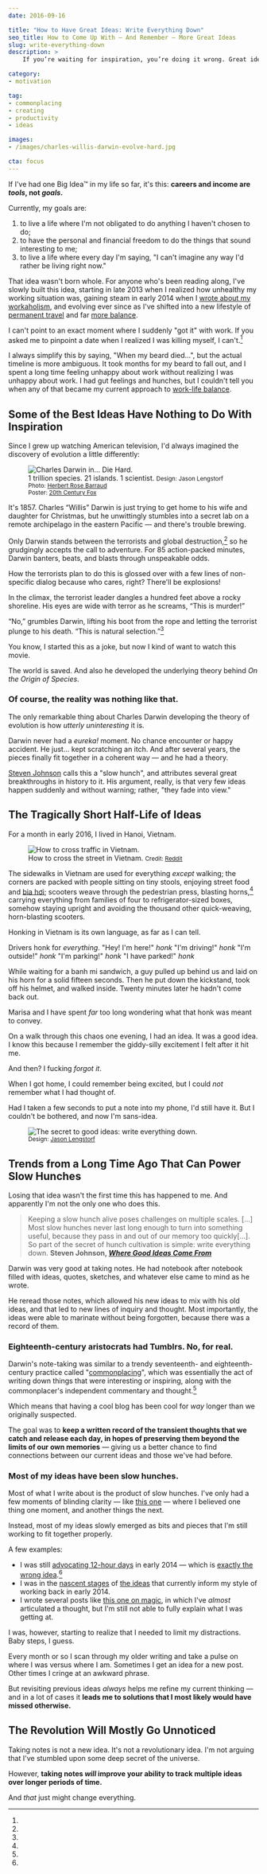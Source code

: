 ```yaml
---
date: 2016-09-16

title: "How to Have Great Ideas: Write Everything Down"
seo_title: How to Come Up With — And Remember — More Great Ideas
slug: write-everything-down
description: >
    If you’re waiting for inspiration, you’re doing it wrong. Great ideas don’t happen overnight — you have to make sure you give them a chance to grow.

category:
- motivation

tag:
- commonplacing
- creating
- productivity
- ideas

images:
- /images/charles-willis-darwin-evolve-hard.jpg

cta: focus
---
```


If I've had one Big Idea™ in my life so far, it's this: **careers and income are
_tools_, not _goals_.**

Currently, my goals are:

1. to live a life where I'm not obligated to do anything I haven't chosen to do;
2. to have the personal and financial freedom to do the things that sound
   interesting to me;
3. to live a life where every day I'm saying, "I can't imagine any way I'd
   rather be living right now."

That idea wasn't born whole. For anyone who's been reading along, I've slowly
built this idea, starting in late 2013 when I realized how unhealthy my working
situation was, gaining steam in early 2014 when I
[wrote about my workaholism](https://medium.com/digital-nomad-stories/the-cult-of-work-you-never-meant-to-join-cd965fb9ea1a),
and evolving ever since as I've shifted into a new lifestyle of [permanent
travel](/one-year-of-world-travel) and far [more balance](/goldilocks-zone-avoid-burnout).

I can't point to an exact moment where I suddenly "got it" with work. If you
asked me to pinpoint a date when I realized I was killing myself, I
can't.[^beard]

[^beard]:
  I always simplify this by saying, "When my beard died...", but the actual timeline is more ambiguous. It took months for my beard to fall out, and I spent a long time feeling unhappy about work without realizing I was unhappy about work. I had gut feelings and hunches, but I couldn't tell you when any of that became my current approach to [work-life balance](/work-happier).

## Some of the Best Ideas Have Nothing to Do With Inspiration

Since I grew up watching American television, I'd always imagined the discovery
of evolution a little differently:

<figure class="figure figure--right">
  <img src="./images/charles-willis-darwin.jpg" alt="Charles Darwin in... Die Hard." />
  <figcaption class="figure__caption">
    1 trillion species. 21 islands. 1 scientist.
    <small class="figure__attribution">
      Design: 
      <span class="figure__attribution-link">
        Jason Lengstorf</span><br>
      Photo: 
      <a class="figure__attribution-link"
         href="https://commons.wikimedia.org/wiki/File:Charles_Darwin_photograph_by_Herbert_Rose_Barraud,_1881_2.jpg#/media/File:Charles_Darwin_photograph_by_Herbert_Rose_Barraud,_1881_2.jpg">
        Herbert Rose Barraud</a><br>
      Poster:
      <a class="figure__attribution-link"
         href="https://www.foxmovies.com/movies/die-hard">
        20th Century Fox</a>
    </small>
  </figcaption>
</figure>

It's 1857. Charles “Willis” Darwin is just trying to get home to his wife and
daughter for Christmas, but he unwittingly stumbles into a secret lab on a
remote archipelago in the eastern Pacific — and there's trouble brewing.

Only Darwin stands between the terrorists and global destruction,[^non-specific]
so he grudgingly accepts the call to adventure. For 85 action-packed minutes,
Darwin banters, beats, and blasts through unspeakable odds.

[^non-specific]:
  How the terrorists plan to do this is glossed over with a few lines of non-specific dialog because who cares, right? There'll be explosions!

In the climax, the terrorist leader dangles a hundred feet above a rocky
shoreline. His eyes are wide with terror as he screams, “This is murder!”

“No,” grumbles Darwin, lifting his boot from the rope and letting the terrorist
plunge to his death. “This is natural selection.”[^tagline]

[^tagline]:
  You know, I started this as a joke, but now I kind of want to watch this movie.

The world is saved. And also he developed the underlying theory behind _On the
Origin of Species_.

### Of course, the reality was nothing like that.

The only remarkable thing about Charles Darwin developing the theory of
evolution is how _utterly uninteresting_ it is.

Darwin never had a _eureka!_ moment. No chance encounter or happy accident. He
just... kept scratching an itch. And after several years, the pieces finally fit
together in a coherent way — and he had a theory.

[Steven Johnson](https://stevenberlinjohnson.com/) calls this a "slow hunch",
and attributes several great breakthroughs in history to it. His argument,
really, is that very few ideas happen suddenly and without warning; rather,
"they fade into view."

## The Tragically Short Half-Life of Ideas

For a month in early 2016, I lived in Hanoi, Vietnam.

<figure class="figure figure--right">
  <img src="./images/crossing-the-street-in-vietnam.gif" alt="How to cross traffic in Vietnam." />
  <figcaption class="figure__caption">
    How to cross the street in Vietnam.
    <small class="figure__attribution">
      Credit: 
      <a class="figure__attribution-link" 
         href="https://www.reddit.com/r/gifs/comments/2ke7hz/crossing_the_street_in_vietnam/">
        Reddit
      </a>
    </small>
  </figcaption>
</figure>

The sidewalks in Vietnam are used for everything _except_ walking; the corners
are packed with people sitting on tiny stools, enjoying street food and
[bia hơi](https://en.wikipedia.org/wiki/Bia_h%C6%A1i); scooters weave through
the pedestrian press, blasting horns,[^horns] carrying everything from families
of four to refrigerator-sized boxes, somehow staying upright and avoiding the
thousand other quick-weaving, horn-blasting scooters.

[^horns]:
  Honking in Vietnam is its own language, as far as I can tell.

Drivers honk for _everything_. "Hey! I'm here!" _honk_ "I'm driving!" _honk_
"I'm outside!" _honk_ "I'm parking!" _honk_ "I have parked!" _honk_

While waiting for a banh mi sandwich, a guy pulled up behind us and laid on his
horn for a solid fifteen seconds. Then he put down the kickstand, took off his
helmet, and walked inside. Twenty minutes later he hadn't come back out.

Marisa and I have spent _far_ too long wondering what that honk was meant to
convey.

On a walk through this chaos one evening, I had an idea. It was a good idea. I
know this because I remember the giddy-silly excitement I felt after it hit me.

And then? I fucking _forgot it_.

When I got home, I could remember being excited, but I could _not_ remember what
I had thought of.

Had I taken a few seconds to put a note into my phone, I'd still have it. But I
couldn't be bothered, and now I'm sans-idea.

<figure class="figure figure--center">
  <img src="./images/secret-to-great-ideas.jpg" alt="The
secret to good ideas: write everything down." />
  <figcaption class="figure__caption">
    <small class="figure__attribution">
      Design: 
      <a class="figure__attribution-link" 
         href="">
        Jason Lengstorf
      </a>
    </small>
  </figcaption>
</figure>

## Trends from a Long Time Ago That Can Power Slow Hunches

Losing that idea wasn't the first time this has happened to me. And apparently
I'm not the only one who does this.

> Keeping a slow hunch alive poses challenges on multiple scales. [...] Most
> slow hunches never last long enough to turn into something useful, because
> they pass in and out of our memory too quickly[...]. So part of the secret of
> hunch cultivation is simple: write everything down. **Steven Johnson,
> [_Where Good Ideas Come From_](http://amzn.to/1QOSd4A)**

Darwin was very good at taking notes. He had notebook after notebook filled with
ideas, quotes, sketches, and whatever else came to mind as he wrote.

He reread those notes, which allowed his new ideas to mix with his old ideas,
and that led to new lines of inquiry and thought. Most importantly, the ideas
were able to marinate without being forgotten, because there was a record of
them.

### Eighteenth-century aristocrats had Tumblrs. No, for real.

Darwin's note-taking was similar to a trendy seventeenth- and eighteenth-century
practice called
"[commonplacing](https://en.wikipedia.org/wiki/Commonplace_book)", which was
essentially the act of writing down things that were interesting or inspiring,
along with the commonplacer's independent commentary and thought.[^ye-olde-blog]

[^ye-olde-blog]:
  Which means that having a cool blog has been cool for _way_ longer than we originally suspected.

The goal was to **keep a written record of the transient thoughts that we catch
and release each day, in hopes of preserving them beyond the limits of our own
memories** — giving us a better chance to find connections between our current
ideas and those we've had before.

### Most of my ideas have been slow hunches.

Most of what I write about is the product of slow hunches. I've only had a few
moments of blinding clarity — like [this one](/how-to-be-positive) — where I believed one thing one moment, and
another things the next.

Instead, most of my ideas slowly emerged as bits and pieces that I'm still
working to fit together properly.

A few examples:

* I was still [advocating 12-hour days](/no-distractions-results) in early 2014 — which is [exactly the wrong
  idea](/overtime-hurts-productivity).[^distractions]
* I was in the [nascent stages](/too-busy) of [the ideas](/better-productivity-work-less) that currently inform my style of
  working back in early 2014.
* I wrote several posts like [this one on magic](/magic), in
  which I've _almost_ articulated a thought, but I'm still not able to fully
  explain what I was getting at.

[^distractions]:
  I was, however, starting to realize that I needed to limit my distractions. Baby steps, I guess.

Every month or so I scan through my older writing and take a pulse on where I
was versus where I am. Sometimes I get an idea for a new post. Other times I
cringe at an awkward phrase.

But revisiting previous ideas _always_ helps me refine my current thinking — and
in a lot of cases it **leads me to solutions that I most likely would have
missed otherwise.**

## The Revolution Will Mostly Go Unnoticed

Taking notes is not a new idea. It's not a revolutionary idea. I'm not arguing
that I've stumbled upon some deep secret of the universe.

However, **taking notes _will_ improve your ability to track multiple ideas over
longer periods of time.**

And _that_ just might change everything.
